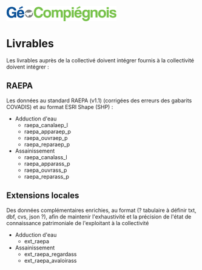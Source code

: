 ![picto](/doc/img/Logo_web-GeoCompiegnois.png)

# Livrables

Les livrables auprès de la collectivé doivent intégrer fournis à la collectivité doivent intégrer :

## RAEPA

Les données au standard RAEPA (v1.1) (corrigées des erreurs des gabarits COVADIS) et au format ESRI Shape (SHP) :
* Adduction d'eau
  * raepa_canalaep_l
  * raepa_apparaep_p
  * raepa_ouvraep_p
  * raepa_reparaep_p
* Assainissement
  * raepa_canalass_l
  * raepa_apparass_p
  * raepa_ouvrass_p
  * raepa_reparass_p

## Extensions locales

Des données complémentaires enrichies, au format (? tabulaire à définir txt, dbf, cvs, json ?), afin de maintenir l'exhaustivité et la précision de l'état de connaissance patrimoniale de l'exploitant à la collectivité
* Adduction d'eau
  * ext_raepa
* Assainissement
  * ext_raepa_regardass
  * ext_raepa_avaloirass
